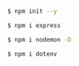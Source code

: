 
```bash
$ npm init --y
```

```bash
$ npm i express
```

```bash
$ npm i nodemon -D
```

```bash
$ npm i dotenv 
```